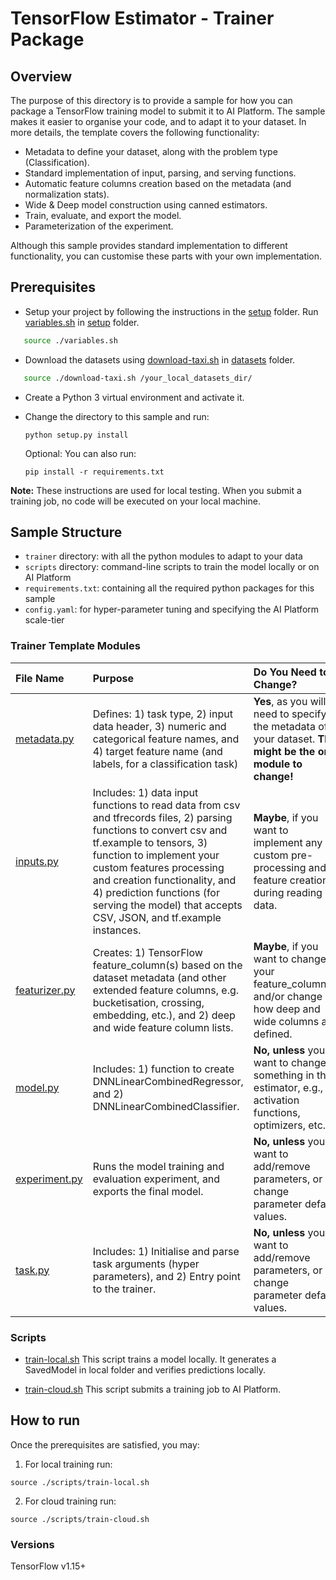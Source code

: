 # TensorFlow Estimator - Trainer Package

## Overview

The purpose of this directory is to provide a sample for how you can package a
TensorFlow training model to submit it to AI Platform. The sample makes it
easier to organise your code, and to adapt it to your dataset. In more details,
the template covers the following functionality:

*   Metadata to define your dataset, along with the problem type (Classification).
*   Standard implementation of input, parsing, and serving functions.
*   Automatic feature columns creation based on the metadata (and normalization stats).
*   Wide & Deep model construction using canned estimators.
*   Train, evaluate, and export the model.
*   Parameterization of the experiment.

Although this sample provides standard implementation to different
functionality, you can customise these parts with your own implementation.

## Prerequisites

* Setup your project by following the instructions in the [setup](../../../../setup) folder.
  Run [variables.sh](../../../../setup/variables.sh) in [setup](../../../../setup) folder.
  
 ```bash
    source ./variables.sh
 ```
 
* Download the datasets using [download-taxi.sh](../../../../datasets/download-taxi.sh) in [datasets](../../../../datasets) 
folder.

 ```bash
    source ./download-taxi.sh /your_local_datasets_dir/
 ```
* Create a Python 3 virtual environment and activate it.
* Change the directory to this sample and run: 

  ```
  python setup.py install
  ```
  
  Optional: You can also run:
  ```
  pip install -r requirements.txt
  ```

**Note:** These instructions are used for local testing. When you submit a training job, no code will be executed on 
your local machine.
  

## Sample Structure

* `trainer` directory: with all the python modules to adapt to your data
* `scripts` directory: command-line scripts to train the model locally or on AI Platform
* `requirements.txt`: containing all the required python packages for this sample 
* `config.yaml`: for hyper-parameter tuning and specifying the AI Platform scale-tier

### Trainer Template Modules

File Name                                         | Purpose                                                                                                                                                                                                                                                                                                                                | Do You Need to Change?
:------------------------------------------------ | :------------------------------------------------------------------------------------------------------------------------------------------------------------------------------------------------------------------------------------------------------------------------------------------------------------------------------------- | :---------------------
[metadata.py](trainer/metadata.py)     | Defines: 1) task type, 2) input data header, 3) numeric and categorical feature names, and 4) target feature name (and labels, for a classification task)                                                                                                                                                                              | **Yes**, as you will need to specify the metadata of your dataset. **This might be the only module to change!**
[inputs.py](trainer/inputs.py)         | Includes: 1) data input functions to read data from csv and tfrecords files, 2) parsing functions to convert csv and tf.example to tensors, 3) function to implement your custom features processing and creation functionality, and 4) prediction functions (for serving the model) that accepts CSV, JSON, and tf.example instances. | **Maybe**, if you want to implement any custom pre-processing and feature creation during reading data.
[featurizer.py](trainer/featurizer.py) | Creates: 1) TensorFlow feature_column(s) based on the dataset metadata (and other extended feature columns, e.g. bucketisation, crossing, embedding, etc.), and 2) deep and wide feature column lists.                                                                                                                                 | **Maybe**, if you want to change your feature_column(s) and/or change how deep and wide columns are defined.
[model.py](trainer/model.py)           | Includes: 1) function to create DNNLinearCombinedRegressor, and 2) DNNLinearCombinedClassifier.                                                                                                                                                                                                                                        | **No, unless** you want to change something in the estimator, e.g., activation functions, optimizers, etc..
[experiment.py](trainer/experiment.py)       | Runs the model training and evaluation experiment, and exports the final model.                                                                                                                                                                                                                                                        | **No, unless** you want to add/remove parameters, or change parameter default values.
[task.py](trainer/task.py)             | Includes: 1) Initialise and parse task arguments (hyper parameters), and 2) Entry point to the trainer.                                                                                                                                                                                                                                | **No, unless** you want to add/remove parameters, or change parameter default values.

### Scripts

* [train-local.sh](scripts/train-local) This script trains a model locally. 
  It generates a SavedModel in local folder and verifies predictions locally.

* [train-cloud.sh](scripts/train-cloud.sh) This script submits a training job to AI Platform.

## How to run

Once the prerequisites are satisfied, you may:

1. For local training run:

```
source ./scripts/train-local.sh
```

2. For cloud training run:

```
source ./scripts/train-cloud.sh
```

### Versions
TensorFlow v1.15+
